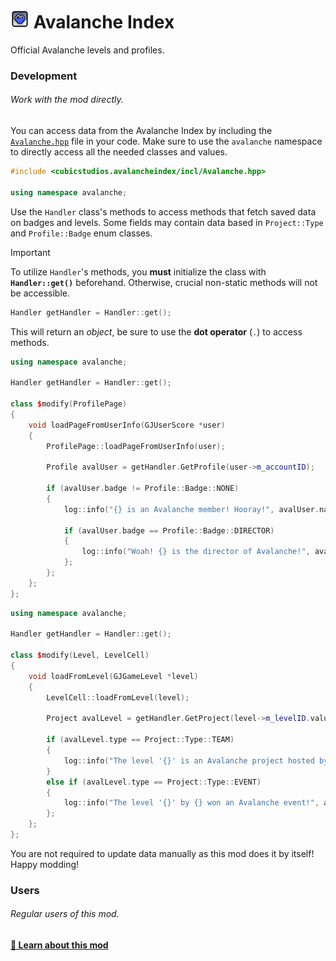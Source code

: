 # <img src="../logo.png" width="30" alt="The mod's logo." /> Avalanche Index
Official Avalanche levels and profiles.

### Development
###### Work with the mod directly.
You can access data from the Avalanche Index by including the [`Avalanche.hpp`](Avalanche.hpp) file in your code. Make sure to use the `avalanche` namespace to directly access all the needed classes and values.

```cpp
#include <cubicstudios.avalancheindex/incl/Avalanche.hpp>

using namespace avalanche;
```

Use the `Handler` class's methods to access methods that fetch saved data on badges and levels. Some fields may contain data based in `Project::Type` and `Profile::Badge` enum classes.

> [!IMPORTANT]
> To utilize `Handler`'s methods, you **must** initialize the class with **`Handler::get()`** beforehand. Otherwise, crucial non-static methods will not be accessible.
>
> ```cpp
> Handler getHandler = Handler::get();
> ```
>
> This will return an *object*, be sure to use the **dot operator** (`.`) to access methods.

```cpp
using namespace avalanche;

Handler getHandler = Handler::get();

class $modify(ProfilePage)
{
    void loadPageFromUserInfo(GJUserScore *user)
    {
        ProfilePage::loadPageFromUserInfo(user);

        Profile avalUser = getHandler.GetProfile(user->m_accountID);

        if (avalUser.badge != Profile::Badge::NONE)
        {
            log::info("{} is an Avalanche member! Hooray!", avalUser.name);

            if (avalUser.badge == Profile::Badge::DIRECTOR)
            {
                log::info("Woah! {} is the director of Avalanche!", avalUser.name);
            };
        };
    };
};
```

```cpp
using namespace avalanche;

Handler getHandler = Handler::get();

class $modify(Level, LevelCell)
{
	void loadFromLevel(GJGameLevel *level)
	{
		LevelCell::loadFromLevel(level);

		Project avalLevel = getHandler.GetProject(level->m_levelID.value());

		if (avalLevel.type == Project::Type::TEAM)
		{
			log::info("The level '{}' is an Avalanche project hosted by {}!", avalLevel.name, avalLevel.host);
		}
		else if (avalLevel.type == Project::Type::EVENT)
		{
			log::info("The level '{}' by {} won an Avalanche event!", avalLevel.name, avalLevel.host);
		};
	};
};
```

You are not required to update data manually as this mod does it by itself! Happy modding!

### Users
###### Regular users of this mod.
**[📱 Learn about this mod](../)**